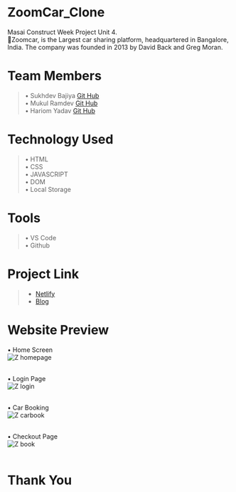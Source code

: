 # ZoomCar_Clone
Masai Construct Week Project Unit 4. <br>
🚗Zoomcar, is the Largest car sharing platform, headquartered in Bangalore, India. The company was founded in 2013 by David Back and Greg Moran.

# Team Members
> •	Sukhdev Bajiya [Git Hub](https://github.com/sukhdev-bajiya) <br>
> •	Mukul Ramdev [Git Hub](https://github.com/Mukul-hub-dotcom/)<br>
> •	Hariom Yadav [Git Hub](https://github.com/ask0111)<br>

# Technology Used
> •	HTML <br>
> •	CSS <br>
> •	JAVASCRIPT <br>
> •	DOM <br>
> •	Local Storage <br>

# Tools
> •	VS Code <br>
> •	Github

# Project Link
> - [Netlify](https://zoomcar-clone1.netlify.app/)
> - [Blog](https://zoomcarclone.hashnode.dev/zoomcarclone)

# Website Preview

•	Home Screen <br>
![Z homepage](https://user-images.githubusercontent.com/65118538/176912038-9a6f4b55-42f8-426f-9c72-abad890585c0.jpg)
<br> <br>

•	Login Page <br>
![Z login](https://user-images.githubusercontent.com/65118538/176912896-e67db5f6-741d-4924-9c27-29552e9a4045.jpg)
<br> <br>

•	Car Booking <br>
![Z carbook](https://user-images.githubusercontent.com/65118538/176913134-27ef24dd-5126-4670-9c8b-d5cfd4958b12.jpg)
<br> <br>

•	Checkout Page <br>
![Z book](https://user-images.githubusercontent.com/65118538/176913330-04be07ae-73ce-4b58-a883-99414873d8af.jpg)
<br> <br>

# Thank You

